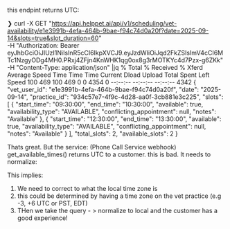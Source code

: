 this endpint returns UTC:

❯ curl -X GET "https://api.helppet.ai/api/v1/scheduling/vet-availability/e1e3991b-4efa-464b-9bae-f94c74d0a20f?date=2025-09-14&slots=true&slot_duration=60" \
  -H "Authorization: Bearer eyJhbGciOiJIUzI1NiIsInR5cCI6IkpXVCJ9.eyJzdWIiOiJqd2FkZSIsImV4cCI6MTc1NzgyODg4MH0.PRxj4ZFjn4KnWHK1qg0ox8g3rMOTKYc4d7Pzx-g6ZKk" \
  -H "Content-Type: application/json" |jq
  % Total    % Received % Xferd  Average Speed   Time    Time     Time  Current
                                 Dload  Upload   Total   Spent    Left  Speed
100   469  100   469    0     0   4354      0 --:--:-- --:--:-- --:--:--  4342
{
  "vet_user_id": "e1e3991b-4efa-464b-9bae-f94c74d0a20f",
  "date": "2025-09-14",
  "practice_id": "934c57e7-4f9c-4d28-aa0f-3cb881e3c225",
  "slots": [
    {
      "start_time": "09:30:00",
      "end_time": "10:30:00",
      "available": true,
      "availability_type": "AVAILABLE",
      "conflicting_appointment": null,
      "notes": "Available"
    },
    {
      "start_time": "12:30:00",
      "end_time": "13:30:00",
      "available": true,
      "availability_type": "AVAILABLE",
      "conflicting_appointment": null,
      "notes": "Available"
    }
  ],
  "total_slots": 2,
  "available_slots": 2
}

Thats great. But the service: (Phone Call Service webhook) get_available_times() returns UTC to a customer. this is bad. It needs to normalize:

This implies:
1. We need to correct to what the local time zone is
2. this could be determined by having a time zone on the vet practice (e.g -3, +6 UTC or PST, EDT)
3. THen we take the query - > normalize to local and the customer has a good experience!



